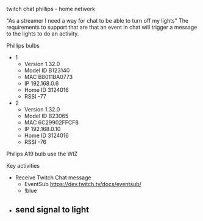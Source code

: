 twitch chat
phillips - 
home network

"As a streamer I need a way for chat to be able to turn off my lights" 
The requirements to support that are that an event in chat will trigger a message to the lights to do an activity. 

Phillips bulbs
- 1 
	- Version 1.32.0
	- Model ID B123140
	- MAC B8011BA0773
	- IP 192.168.0.6
	- Home ID 3124016
	- RSSI -77
- 2 
	- Version 1.32.0
	- Model ID B23065
	- MAC 6C29902FFCF8
	- IP 192.168.0.10
	- Home ID 3124016
	- RSSI -76

Philips A19 bulb use the WIZ 

Key activities
- Receive Twitch Chat message
	- EventSub https://dev.twitch.tv/docs/eventsub/
	- !blue
- send signal to light
	- 
